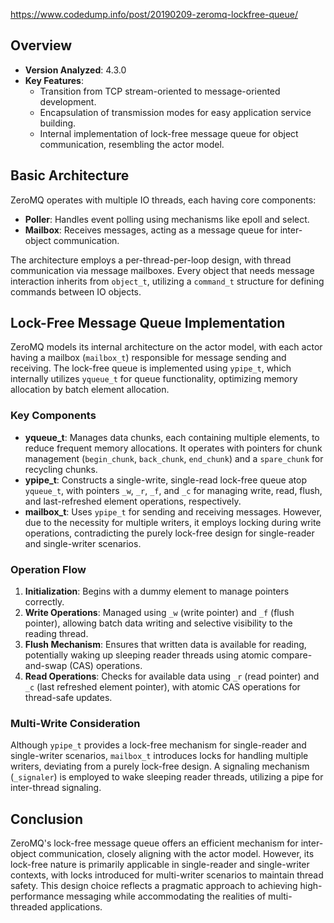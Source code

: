 https://www.codedump.info/post/20190209-zeromq-lockfree-queue/
## Overview
- **Version Analyzed**: 4.3.0
- **Key Features**:
  - Transition from TCP stream-oriented to message-oriented development.
  - Encapsulation of transmission modes for easy application service building.
  - Internal implementation of lock-free message queue for object communication, resembling the actor model.
## Basic Architecture

ZeroMQ operates with multiple IO threads, each having core components:
- **Poller**: Handles event polling using mechanisms like epoll and select.
- **Mailbox**: Receives messages, acting as a message queue for inter-object communication.

The architecture employs a per-thread-per-loop design, with thread communication via message mailboxes. Every object that needs message interaction inherits from `object_t`, utilizing a `command_t` structure for defining commands between IO objects.

## Lock-Free Message Queue Implementation

ZeroMQ models its internal architecture on the actor model, with each actor having a mailbox (`mailbox_t`) responsible for message sending and receiving. The lock-free queue is implemented using `ypipe_t`, which internally utilizes `yqueue_t` for queue functionality, optimizing memory allocation by batch element allocation.

### Key Components

- **yqueue_t**: Manages data chunks, each containing multiple elements, to reduce frequent memory allocations. It operates with pointers for chunk management (`begin_chunk`, `back_chunk`, `end_chunk`) and a `spare_chunk` for recycling chunks.
- **ypipe_t**: Constructs a single-write, single-read lock-free queue atop `yqueue_t`, with pointers `_w`, `_r`, `_f`, and `_c` for managing write, read, flush, and last-refreshed element operations, respectively.
- **mailbox_t**: Uses `ypipe_t` for sending and receiving messages. However, due to the necessity for multiple writers, it employs locking during write operations, contradicting the purely lock-free design for single-reader and single-writer scenarios.

### Operation Flow

1. **Initialization**: Begins with a dummy element to manage pointers correctly.
2. **Write Operations**: Managed using `_w` (write pointer) and `_f` (flush pointer), allowing batch data writing and selective visibility to the reading thread.
3. **Flush Mechanism**: Ensures that written data is available for reading, potentially waking up sleeping reader threads using atomic compare-and-swap (CAS) operations.
4. **Read Operations**: Checks for available data using `_r` (read pointer) and `_c` (last refreshed element pointer), with atomic CAS operations for thread-safe updates.

### Multi-Write Consideration

Although `ypipe_t` provides a lock-free mechanism for single-reader and single-writer scenarios, `mailbox_t` introduces locks for handling multiple writers, deviating from a purely lock-free design. A signaling mechanism (`_signaler`) is employed to wake sleeping reader threads, utilizing a pipe for inter-thread signaling.

## Conclusion

ZeroMQ's lock-free message queue offers an efficient mechanism for inter-object communication, closely aligning with the actor model. However, its lock-free nature is primarily applicable in single-reader and single-writer contexts, with locks introduced for multi-writer scenarios to maintain thread safety. This design choice reflects a pragmatic approach to achieving high-performance messaging while accommodating the realities of multi-threaded applications.